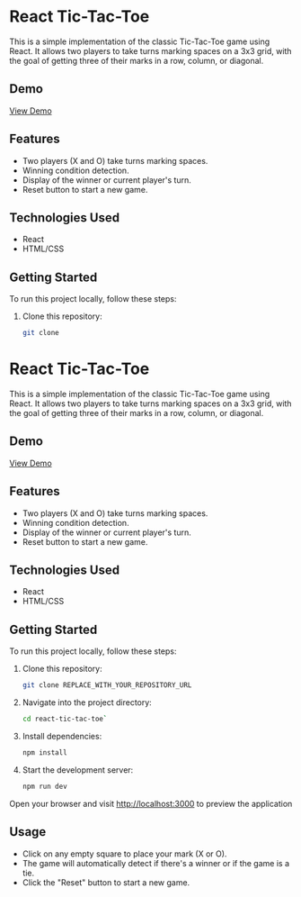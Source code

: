 
# React Tic-Tac-Toe

This is a simple implementation of the classic Tic-Tac-Toe game using React. It allows two players to take turns marking spaces on a 3x3 grid, with the goal of getting three of their marks in a row, column, or diagonal.

## Demo

[View Demo](https://tic-tac-toe-app-lyart.vercel.app/)

## Features

- Two players (X and O) take turns marking spaces.
- Winning condition detection.
- Display of the winner or current player's turn.
- Reset button to start a new game.

## Technologies Used

- React
- HTML/CSS

## Getting Started

To run this project locally, follow these steps:

1. Clone this repository:

   ```bash
   git clone 

# React Tic-Tac-Toe

This is a simple implementation of the classic Tic-Tac-Toe game using React. It allows two players to take turns marking spaces on a 3x3 grid, with the goal of getting three of their marks in a row, column, or diagonal.

## Demo

[View Demo](#)

## Features

- Two players (X and O) take turns marking spaces.
- Winning condition detection.
- Display of the winner or current player's turn.
- Reset button to start a new game.

## Technologies Used

- React
- HTML/CSS

## Getting Started

To run this project locally, follow these steps:

1. Clone this repository:

   ```bash
   git clone REPLACE_WITH_YOUR_REPOSITORY_URL

2.  Navigate into the project directory:
	```bash 
	cd react-tic-tac-toe`
	
3. Install dependencies:
	 ```bash 
	 npm install

4. Start the development server:
	```bash
	npm run dev

Open your browser and visit [http://localhost:3000](http://localhost:3000/) to preview the application

## Usage

-   Click on any empty square to place your mark (X or O).
-   The game will automatically detect if there's a winner or if the game is a tie.
-   Click the "Reset" button to start a new game.
